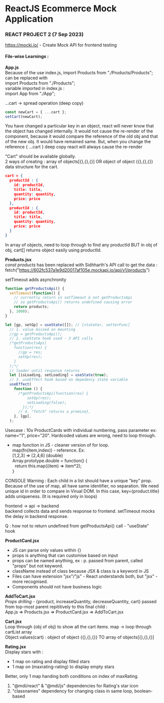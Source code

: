 # ReactJS Ecommerce Mock Application

### REACT PROJECT 2 (7 Sep 2023)

https://mocki.io/ - Create Mock API for frontend testing

#### File-wise Learnings :
**App.js**<br>
Because of the use index.js,
import Products from "./Products/Products";<br>
can be replaced with<br>
import Products from "./Products";<br>
variable imported in index.js :<br>
import App from "./App";

...cart -> spread operation (deep copy)
```javascript
const newCart = { ...cart };
setCart(newCart);
```
You have changed a particular key in an object,
react will never know that the object has changed internally.
It would not cause the re-render of the component,
because it would compare the reference of the old obj
and that of the new obj. It would have remained same.
But, when you change the reference { ...cart } deep copy
react will always cause the re-render


"Cart" should be available globally.<br>
2 ways of creating : array of objects[{},{},{}] OR
object of object {{},{},{}} data structure for the cart.
```json
cart = {
  productId : {
    id: productId,
    title: title,
    quantity: quantity,
    price: price
  },
  productId : {
    id: productId,
    title: title,
    quantity: quantity,
    price: price
  }
}
```
In array of objects, need to loop through to find any productId
BUT in obj of obj, cart[<id>] returns object easily using productId.

**Products.jsx**<br>
*const products* has been replaced with Sidhharth's API call to get the data :<br>
fetch("https://602fc537a1e9d20017af105e.mockapi.io/api/v1/products")

setTimeout adds asynchronity
```javascript
function getProductsApi() {
  setTimeout(function() {
    // currently return in setTimeout & not getProductsApi
    // so getProductsApi() returns undefined causing error
    return products;
  }, 1000);
}

let [gp, setGp] = useState([]); // [stateVar, setterFunc]
  // 1. value missed on mounting
  //gp = getProductsApi();
  // 2. useState hook used - 3 API calls
  /*getProductsApi(
    function(res) {
      //gp = res;
      setGp(res);
    }
  );*/
  // loader until response returns
  let [isLoading, setLoading] = useState(true);
  // 3. useEffect hook based on depedency state variable
  useEffect(
    function () {
      /*getProductsApi(function(res) {
          setGp(res);
          setLoading(false);
        });*/
      // 4. "fetch" returns a promise},
    }, [gp],
  );
```


Usecase : 10x ProductCards with individual numbering,
pass parameter ex: name="1", price="20".
Hardcoded values are wrong, need to loop through.

- map function in JS - cleaner version of for loop.<br>
map(fn(item,index)) - reference. Ex: <br>
[1,2,3] => [2,4,6] (double)<br>
Array.prototype.double = function() {<br>
&nbsp;&nbsp;return this.map((item) => item*2);<br>
}<br>

CONSOLE Warning : Each child in a list should have a unique "key" prop.<br>
Because of the use of map, all have same identifier, no separation.
We need unique id in order to compare in Virual DOM.
In this case, key={product.title} adds uniqueness.
(It is required only in loops)

frontend -> api -> backend<br>
backend collects data and sends response to frontend.
setTimeout mocks the delay in backend response.

Q : how not to return undefined from getProductsApi() call - 
"useState" hook

**ProductCard.jsx**<br>
- JS can parse only values within {}
- props is anything that can customise based on input
- props can be named anything, ex : p.
passed from parent, called "props" but not keyword.
- className instead of class because JSX
& class is a keyword in JS
- Files can have extension "jsx"/"js" - 
React understands both, but "jsx" - more recognised.
- Components should not have business logic

**AddToCart.jsx**<br>
*Props drilling* - {product, increaseQuantity, decreaseQuantity, cart}
passed from top-most parent repititively to this final child :<br>
App.js => Products.jsx => ProductCard.jsx => AddToCart.jsx

**Cart.jsx**<br>
Loop through {obj of obj} to show all the cart items.
map -> loop through cartList array<br>
Object.values(cart) : object of object {{},{},{}} TO array of objects[{},{},{}]

**Rating.jsx**<br>
Display stars with :
- 1 map on rating and display filled stars
- 1 map on (maxrating-rating) to display empty stars

Better, only 1 map handing both conditions on index of maxRating.

1. "@mdi/react" & "@mdi/js" dependencies for Rating's star icon
2. "classnames" dependency for changing class in same loop, boolean-based


